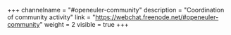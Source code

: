 +++
channelname = "#openeuler-community"
description = "Coordination of community activity"
link = "https://webchat.freenode.net/#openeuler-community"
weight =  2
visible = true
+++
